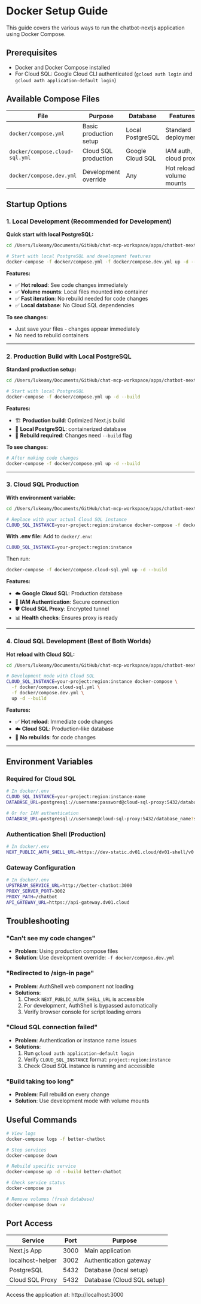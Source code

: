 # Docker Setup Guide

This guide covers the various ways to run the chatbot-nextjs application using Docker Compose.

## Prerequisites

- Docker and Docker Compose installed
- For Cloud SQL: Google Cloud CLI authenticated (`gcloud auth login` and `gcloud auth application-default login`)

## Available Compose Files

| File | Purpose | Database | Features |
|------|---------|----------|----------|
| `docker/compose.yml` | Basic production setup | Local PostgreSQL | Standard deployment |
| `docker/compose.cloud-sql.yml` | Cloud SQL production | Google Cloud SQL | IAM auth, cloud proxy |
| `docker/compose.dev.yml` | Development override | Any | Hot reload, volume mounts |

## Startup Options

### 1. Local Development (Recommended for Development)

**Quick start with local PostgreSQL:**
```bash
cd /Users/lukeamy/Documents/GitHub/chat-mcp-workspace/apps/chatbot-nextjs

# Start with local PostgreSQL and development features
docker-compose -f docker/compose.yml -f docker/compose.dev.yml up -d --build
```

**Features:**
- ✅ **Hot reload**: See code changes immediately
- ✅ **Volume mounts**: Local files mounted into container
- ✅ **Fast iteration**: No rebuild needed for code changes
- ✅ **Local database**: No Cloud SQL dependencies

**To see changes:**
- Just save your files - changes appear immediately
- No need to rebuild containers

---

### 2. Production Build with Local PostgreSQL

**Standard production setup:**
```bash
cd /Users/lukeamy/Documents/GitHub/chat-mcp-workspace/apps/chatbot-nextjs

# Start with local PostgreSQL
docker-compose -f docker/compose.yml up -d --build
```

**Features:**
- 🏗️ **Production build**: Optimized Next.js build
- 🐘 **Local PostgreSQL**: containerized database
- 🔄 **Rebuild required**: Changes need `--build` flag

**To see changes:**
```bash
# After making code changes
docker-compose -f docker/compose.yml up -d --build
```

---

### 3. Cloud SQL Production

**With environment variable:**
```bash
cd /Users/lukeamy/Documents/GitHub/chat-mcp-workspace/apps/chatbot-nextjs

# Replace with your actual Cloud SQL instance
CLOUD_SQL_INSTANCE=your-project:region:instance docker-compose -f docker/compose.cloud-sql.yml up -d --build
```

**With .env file:**
Add to `docker/.env`:
```bash
CLOUD_SQL_INSTANCE=your-project:region:instance
```

Then run:
```bash
docker-compose -f docker/compose.cloud-sql.yml up -d --build
```

**Features:**
- ☁️ **Google Cloud SQL**: Production database
- 🔐 **IAM Authentication**: Secure connection
- 🛡️ **Cloud SQL Proxy**: Encrypted tunnel
- 📊 **Health checks**: Ensures proxy is ready

---

### 4. Cloud SQL Development (Best of Both Worlds)

**Hot reload with Cloud SQL:**
```bash
cd /Users/lukeamy/Documents/GitHub/chat-mcp-workspace/apps/chatbot-nextjs

# Development mode with Cloud SQL
CLOUD_SQL_INSTANCE=your-project:region:instance docker-compose \
  -f docker/compose.cloud-sql.yml \
  -f docker/compose.dev.yml \
  up -d --build
```

**Features:**
- ✅ **Hot reload**: Immediate code changes
- ☁️ **Cloud SQL**: Production-like database
- 🔄 **No rebuilds**: for code changes

---

## Environment Variables

### Required for Cloud SQL
```bash
# In docker/.env
CLOUD_SQL_INSTANCE=your-project:region:instance-name
DATABASE_URL=postgresql://username:password@cloud-sql-proxy:5432/database_name

# Or for IAM authentication
DATABASE_URL=postgresql://username@cloud-sql-proxy:5432/database_name?sslmode=require
```

### Authentication Shell (Production)
```bash
# In docker/.env
NEXT_PUBLIC_AUTH_SHELL_URL=https://dev-static.dv01.cloud/dv01-shell/v0.30.1/auth.esm.js
```

### Gateway Configuration
```bash
# In docker/.env
UPSTREAM_SERVICE_URL=http://better-chatbot:3000
PROXY_SERVER_PORT=3002
PROXY_PATH=/chatbot
API_GATEWAY_URL=https://api-gateway.dv01.cloud
```

## Troubleshooting

### "Can't see my code changes"
- **Problem**: Using production compose files
- **Solution**: Use development override: `-f docker/compose.dev.yml`

### "Redirected to /sign-in page"
- **Problem**: AuthShell web component not loading
- **Solutions**:
  1. Check `NEXT_PUBLIC_AUTH_SHELL_URL` is accessible
  2. For development, AuthShell is bypassed automatically
  3. Verify browser console for script loading errors

### "Cloud SQL connection failed"
- **Problem**: Authentication or instance name issues
- **Solutions**:
  1. Run `gcloud auth application-default login`
  2. Verify `CLOUD_SQL_INSTANCE` format: `project:region:instance`
  3. Check Cloud SQL instance is running and accessible

### "Build taking too long"
- **Problem**: Full rebuild on every change
- **Solution**: Use development mode with volume mounts

## Useful Commands

```bash
# View logs
docker-compose logs -f better-chatbot

# Stop services
docker-compose down

# Rebuild specific service
docker-compose up -d --build better-chatbot

# Check service status
docker-compose ps

# Remove volumes (fresh database)
docker-compose down -v
```

## Port Access

| Service | Port | Purpose |
|---------|------|---------|
| Next.js App | 3000 | Main application |
| localhost-helper | 3002 | Authentication gateway |
| PostgreSQL | 5432 | Database (local setup) |
| Cloud SQL Proxy | 5432 | Database (Cloud SQL setup) |

Access the application at: http://localhost:3000